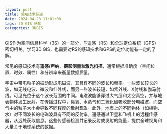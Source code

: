 ```yaml
---
layout: post
title: 感知技术综述
date: 2024-04-28 11:01:00
tags: 3D GIS 感知
categories: 3DGIS
---
```


GIS作为空间信息科学（3S）的一部分，与遥感（RS）和全球定位系统（GPS）密切相关。学习3D GIS，也需要对RS的感知技术和GPS的定位功能有一定的了解。

常见的感知技术有**遥感/声纳**、**摄影测量**和**激光扫描**，通常根据准确度（空间位置、时效、属性）和分辨率来衡量数据质量。

宇宙中带电粒子的振动形成电磁波，其具有不同的波长和频率。一些波长较长的波，如无线电波、微波和红外线，而另一些波长较短，如紫外线、X射线和伽马射线。可见光位于这个波长范围的中间。电磁波能够穿过大气层和太空真空，并与地表物体发生反射。在传播过程中，臭氧、水蒸气和二氧化碳吸收部分电磁波，而空气中的粒子大小会导致不同程度的散射现象。此外，地表上的不同物体（如植物、水）对不同波长的电磁波具有不同的反射率。遥感通过卫星和飞机上的远程传感器，从远处获取信息。这些传感器检测并记录反射或发射的能量，提供全球视角和大量关于地球系统的数据。
